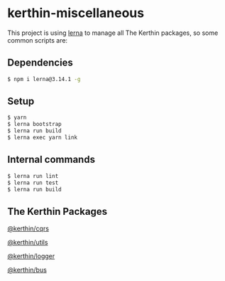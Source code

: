 # kerthin-miscellaneous

This project is using [lerna](https://github.com/lerna/lerna) to manage all The Kerthin packages, so some common scripts are:

## Dependencies

```sh
$ npm i lerna@3.14.1 -g
```

## Setup

```sh
$ yarn
$ lerna bootstrap
$ lerna run build
$ lerna exec yarn link
```

## Internal commands

```sh
$ lerna run lint
$ lerna run test
$ lerna run build
```

## The Kerthin Packages

[@kerthin/cqrs](https://github.com/thekerthin/kerthin-miscellaneous/tree/master/packages/cqrs)

[@kerthin/utils](https://github.com/thekerthin/kerthin-miscellaneous/tree/master/packages/utils)

[@kerthin/logger](https://github.com/thekerthin/kerthin-miscellaneous/tree/master/packages/logger)

[@kerthin/bus](https://github.com/thekerthin/kerthin-miscellaneous/tree/master/packages/bus)
